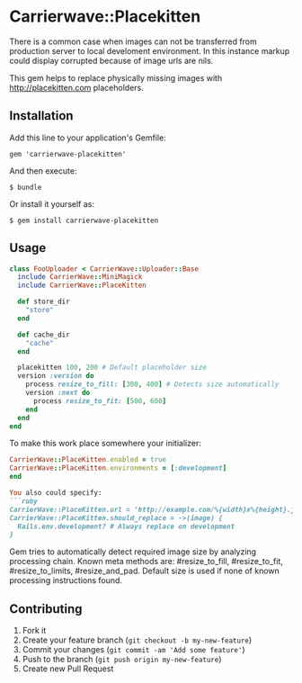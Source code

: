 # Carrierwave::Placekitten

There is a common case when images can not be transferred from production server
to local develoment environment. In this instance markup could display
corrupted because of image urls are nils.

This gem helps to replace physically missing images with http://placekitten.com
placeholders.

## Installation

Add this line to your application's Gemfile:

    gem 'carrierwave-placekitten'

And then execute:

    $ bundle

Or install it yourself as:

    $ gem install carrierwave-placekitten

## Usage

```ruby
class FooUploader < CarrierWave::Uploader::Base
  include CarrierWave::MiniMagick
  include CarrierWave::PlaceKitten

  def store_dir
    "store"
  end

  def cache_dir
    "cache"
  end

  placekitten 100, 200 # Default placeholder size
  version :version do
    process resize_to_fill: [300, 400] # Detects size automatically
    version :next do
      process resize_to_fit: [500, 600]
    end
  end
end
```

To make this work place somewhere your initializer:

```ruby
CarrierWave::PlaceKitten.enabled = true
CarrierWave::PlaceKitten.environments = [:development]
end

You also could specify:
```ruby
CarrierWave::PlaceKitten.url = 'http://example.com/%{width}x%{height}.jpg'
CarrierWave::PlaceKitten.should_replace = ->(image) {
  Rails.env.development? # Always replace on development
}
```

Gem tries to automatically detect required image size by analyzing processing
chain. Known meta methods are: #resize_to_fill, #resize_to_fit,
#resize_to_limits, #resize_and_pad. Default size is used if none of known
processing instructions found.

## Contributing

1. Fork it
2. Create your feature branch (`git checkout -b my-new-feature`)
3. Commit your changes (`git commit -am 'Add some feature'`)
4. Push to the branch (`git push origin my-new-feature`)
5. Create new Pull Request
